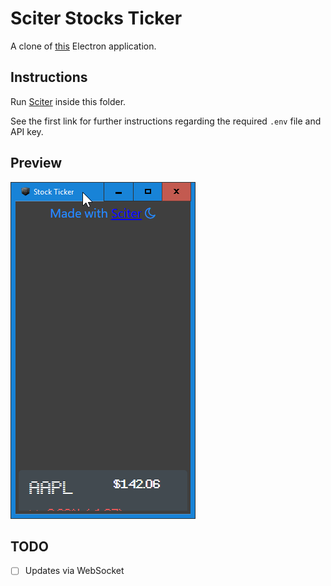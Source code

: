 # Sciter Stocks Ticker

A clone of [this](https://github.com/eoaranda/stocks-ticker) Electron application.  

## Instructions

Run [Sciter](https://github.com/c-smile/sciter-sdk/blob/master/bin.win/x32/scapp.exe) inside this folder.

See the first link for further instructions regarding the required `.env` file and API key.

## Preview

![preview gif](preview.gif)

## TODO 
- [ ] Updates via WebSocket